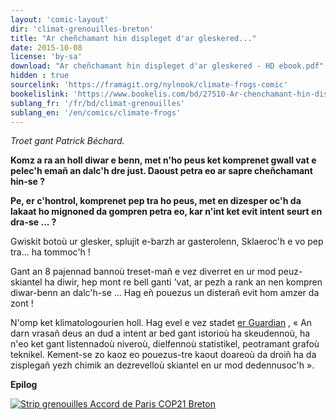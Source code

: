 ```yaml
---
layout: 'comic-layout'
dir: 'climat-grenouilles-breton'
title: "Ar cheñchamant hin displeget d'ar gleskered..."
date: 2015-10-08
license: 'by-sa'
download: "Ar cheñchamant hin displeget d'ar gleskered - HD ebook.pdf"
hidden : true
sourcelink: 'https://framagit.org/nylnook/climate-frogs-comic'
bookelislink: 'https://www.bookelis.com/bd/27510-Ar-chenchamant-hin-displeget-d-ar-gleskered.html'
sublang_fr: '/fr/bd/climat-grenouilles'
sublang_en: '/en/comics/climate-frogs'
---
```

*Troet gant Patrick Béchard.*

**Komz a ra an holl diwar e benn, met n'ho peus ket komprenet gwall vat e pelec'h emañ an dalc'h dre just. Daoust petra eo ar sapre cheñchamant hin-se ?**

**Pe, er c'hontrol, komprenet pep tra ho peus, met en dizesper oc'h da lakaat ho mignoned da gompren petra eo, kar n'int ket evit intent seurt en dra-se ... ?**

Gwiskit botoù ur glesker, splujit e-barzh ar gasterolenn, Sklaeroc'h e vo pep tra... ha tommoc'h !

Gant an 8 pajennad bannoù treset-mañ e vez diverret en ur mod peuz-skiantel ha diwir, hep mont re bell ganti 'vat, ar pezh a rank an nen kompren diwar-benn an dalc'h-se ... Hag eñ pouezus un disterañ evit hom amzer da zont !

N'omp ket klimatologourien holl. Hag evel e vez stadet [er Guardian](http://www.theguardian.com/sustainable-business/2015/jul/06/12-tools-for-communicating-climate-change-more-effectively) , « An darn vrasañ deus an dud a intent ar bed gant istorioù ha skeudennoù, ha n'eo ket gant listennadoù niveroù, dielfennoù statistikel, peotramant grafoù teknikel. Kement-se zo kaoz eo pouezus-tre kaout doareoù da droiñ ha da zisplegañ yezh chimik an dezrevelloù skiantel en ur mod dedennusoc'h ».

**Epilog**

[![Strip grenouilles Accord de Paris COP21 Breton](/img/blog/strip-accord-cop21-paris-breton-web.jpg)](/img/blog/strip-accord-cop21-paris-breton-web.jpg)
